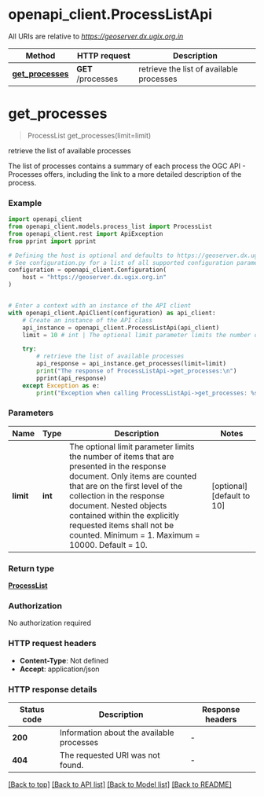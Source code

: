 # openapi_client.ProcessListApi

All URIs are relative to *https://geoserver.dx.ugix.org.in*

Method | HTTP request | Description
------------- | ------------- | -------------
[**get_processes**](ProcessListApi.md#get_processes) | **GET** /processes | retrieve the list of available processes


# **get_processes**
> ProcessList get_processes(limit=limit)

retrieve the list of available processes

The list of processes contains a summary of each process the OGC API - Processes offers, including the link to a more detailed description of the process.

### Example


```python
import openapi_client
from openapi_client.models.process_list import ProcessList
from openapi_client.rest import ApiException
from pprint import pprint

# Defining the host is optional and defaults to https://geoserver.dx.ugix.org.in
# See configuration.py for a list of all supported configuration parameters.
configuration = openapi_client.Configuration(
    host = "https://geoserver.dx.ugix.org.in"
)


# Enter a context with an instance of the API client
with openapi_client.ApiClient(configuration) as api_client:
    # Create an instance of the API class
    api_instance = openapi_client.ProcessListApi(api_client)
    limit = 10 # int | The optional limit parameter limits the number of items that are presented in the response document.  Only items are counted that are on the first level of the collection in the response document. Nested objects contained within the explicitly requested items shall not be counted.  Minimum = 1. Maximum = 10000. Default = 10. (optional) (default to 10)

    try:
        # retrieve the list of available processes
        api_response = api_instance.get_processes(limit=limit)
        print("The response of ProcessListApi->get_processes:\n")
        pprint(api_response)
    except Exception as e:
        print("Exception when calling ProcessListApi->get_processes: %s\n" % e)
```



### Parameters


Name | Type | Description  | Notes
------------- | ------------- | ------------- | -------------
 **limit** | **int**| The optional limit parameter limits the number of items that are presented in the response document.  Only items are counted that are on the first level of the collection in the response document. Nested objects contained within the explicitly requested items shall not be counted.  Minimum &#x3D; 1. Maximum &#x3D; 10000. Default &#x3D; 10. | [optional] [default to 10]

### Return type

[**ProcessList**](ProcessList.md)

### Authorization

No authorization required

### HTTP request headers

 - **Content-Type**: Not defined
 - **Accept**: application/json

### HTTP response details

| Status code | Description | Response headers |
|-------------|-------------|------------------|
**200** | Information about the available processes |  -  |
**404** | The requested URI was not found. |  -  |

[[Back to top]](#) [[Back to API list]](../README.md#documentation-for-api-endpoints) [[Back to Model list]](../README.md#documentation-for-models) [[Back to README]](../README.md)

